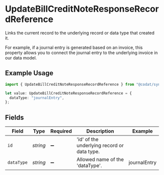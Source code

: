 # UpdateBillCreditNoteResponseRecordReference

Links the current record to the underlying record or data type that created it. 

For example, if a journal entry is generated based on an invoice, this property allows you to connect the journal entry to the underlying invoice in our data model. 

## Example Usage

```typescript
import { UpdateBillCreditNoteResponseRecordReference } from "@codat/sync-for-payables-version-1/sdk/models/shared";

let value: UpdateBillCreditNoteResponseRecordReference = {
  dataType: "journalEntry",
};
```

## Fields

| Field                                       | Type                                        | Required                                    | Description                                 | Example                                     |
| ------------------------------------------- | ------------------------------------------- | ------------------------------------------- | ------------------------------------------- | ------------------------------------------- |
| `id`                                        | *string*                                    | :heavy_minus_sign:                          | 'id' of the underlying record or data type. |                                             |
| `dataType`                                  | *string*                                    | :heavy_minus_sign:                          | Allowed name of the 'dataType'.             | journalEntry                                |